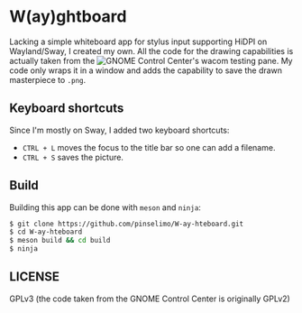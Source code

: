 # W(ay)ghtboard

Lacking a simple whiteboard app for stylus input supporting HiDPI on Wayland/Sway, I created my own.
All the code for the drawing capabilities is actually taken from the ![GNOME Control Center](https://gitlab.gnome.org/GNOME/gnome-control-center)'s wacom testing pane. My code only wraps it in a window and adds the capability to save the drawn masterpiece to ```.png```.

## Keyboard shortcuts

Since I'm mostly on Sway, I added two keyboard shortcuts:
+ ```CTRL + L``` moves the focus to the title bar so one can add a filename. 
+ ```CTRL + S``` saves the picture.

## Build

Building this app can be done with ```meson``` and ```ninja```:

~~~bash
$ git clone https://github.com/pinselimo/W-ay-hteboard.git
$ cd W-ay-hteboard
$ meson build && cd build
$ ninja
~~~

## LICENSE

GPLv3 (the code taken from the GNOME Control Center is originally GPLv2)

